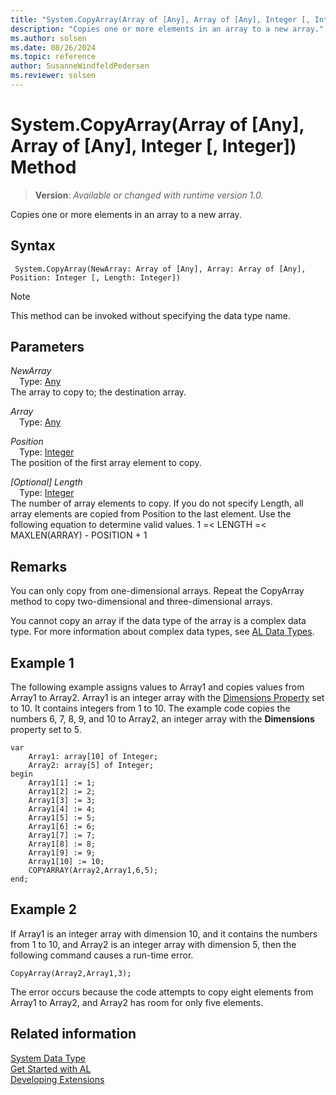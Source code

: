 ```yaml
---
title: "System.CopyArray(Array of [Any], Array of [Any], Integer [, Integer]) Method"
description: "Copies one or more elements in an array to a new array."
ms.author: solsen
ms.date: 08/26/2024
ms.topic: reference
author: SusanneWindfeldPedersen
ms.reviewer: solsen
---
```

[//]: # (START>DO_NOT_EDIT)
[//]: # (IMPORTANT:Do not edit any of the content between here and the END>DO_NOT_EDIT.)
[//]: # (Any modifications should be made in the .xml files in the ModernDev repo.)
# System.CopyArray(Array of [Any], Array of [Any], Integer [, Integer]) Method
> **Version**: _Available or changed with runtime version 1.0._

Copies one or more elements in an array to a new array.


## Syntax
```AL
 System.CopyArray(NewArray: Array of [Any], Array: Array of [Any], Position: Integer [, Length: Integer])
```
> [!NOTE]
> This method can be invoked without specifying the data type name.
## Parameters
*NewArray*  
&emsp;Type: [Any](../any/any-data-type.md)  
The array to copy to; the destination array.  

*Array*  
&emsp;Type: [Any](../any/any-data-type.md)  
  

*Position*  
&emsp;Type: [Integer](../integer/integer-data-type.md)  
The position of the first array element to copy.  

*[Optional] Length*  
&emsp;Type: [Integer](../integer/integer-data-type.md)  
The number of array elements to copy. If you do not specify Length, all array elements are copied from Position to the last element. Use the following equation to determine valid values.
1 =\< LENGTH =\< MAXLEN(ARRAY) - POSITION + 1  



[//]: # (IMPORTANT: END>DO_NOT_EDIT)

## Remarks

You can only copy from one-dimensional arrays. Repeat the CopyArray method to copy two-dimensional and three-dimensional arrays.  

You cannot copy an array if the data type of the array is a complex data type. For more information about complex data types, see [AL Data Types](../library.md).  

## Example 1

The following example assigns values to Array1 and copies values from Array1 to Array2. Array1 is an integer array with the [Dimensions Property](../../properties/devenv-properties.md) set to 10. It contains integers from 1 to 10. The example code copies the numbers 6, 7, 8, 9, and 10 to Array2, an integer array with the **Dimensions** property set to 5. 

```al
var
    Array1: array[10] of Integer;
    Array2: array[5] of Integer;
begin
    Array1[1] := 1;  
    Array1[2] := 2;  
    Array1[3] := 3;  
    Array1[4] := 4;  
    Array1[5] := 5;  
    Array1[6] := 6;  
    Array1[7] := 7;  
    Array1[8] := 8;  
    Array1[9] := 9;  
    Array1[10] := 10;  
    COPYARRAY(Array2,Array1,6,5);  
end;
```  

## Example 2

If Array1 is an integer array with dimension 10, and it contains the numbers from 1 to 10, and Array2 is an integer array with dimension 5, then the following command causes a run-time error.  

```al
CopyArray(Array2,Array1,3);  
```  

The error occurs because the code attempts to copy eight elements from Array1 to Array2, and Array2 has room for only five elements.  

## Related information

[System Data Type](system-data-type.md)  
[Get Started with AL](../../devenv-get-started.md)  
[Developing Extensions](../../devenv-dev-overview.md)